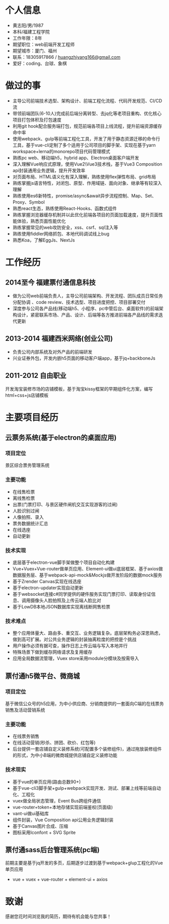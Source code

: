 # 个人信息
 - 黄志阳/男/1987 
 - 本科/福建工程学院 
 - 工作年限：8年
 - 期望职位：web前端开发工程师
 - 期望城市：厦门、福州
 - 联系：18305917866 / huangzhiyang166@gmail.com
 - 爱好：coding、台球、象棋

# 做过的事
 - 主导公司前端技术选型、架构设计、前端工程化流程、代码开发规范、CI/CD流
 - 带领前端团队(6-10人)完成前后端分离转型、去jq化等老项目重构、优化核心项目打包体积及打包速度
 - 利用git hook配合服务端打包，规范前端各项目上线流程，提升前端资源缓存命中率
 - 使用webpack、gulp等前端工程化工具，开发了用于静态资源迁移的命令行工具，基于vue-cli定制了多个适用于公司项目的脚手架、实现在基于yarn workspace+lerna的monorepo项目代码管理模式
 - 熟练pc web、移动端h5，hybrid app、Electron桌面客户端开发
 - 深入理解Vue响应式原理，使用Vue2\Vue3技术栈，基于Vue3 Composition api封装通用业务逻辑，提升开发效率
 - 对页面布局、HTML语义化有深入理解，熟练使用flex弹性布局、grid布局
 - 熟练掌握js语言特性，对闭包、原型、作用域链、面向对象、继承等有较深入理解
 - 熟练使用es6新特性，promise/async&await异步流程控制、Map、Set、Proxy、Symbol
 - 熟悉react生态，熟练使用React-Hooks、函数式组件
 - 熟练掌握浏览器缓存机制并以此优化前端各项目的页面加载速度，提升页面性能体验，熟悉页面性能优化
 - 熟练掌握常见的web攻防安全，xss、csrf、sql注入等
 - 熟练使用fiddler网络抓包、本地代码调试线上bug
 - 熟悉Koa，了解EggJs、NextJs

 
# 工作经历

## 2014至今   福建票付通信息科技
- 做为公司web前端负责人，主导公司前端架构、开发流程、团队成员日常任务分配协调  、code review、技术选型、项目进度把控、项目部署交付
- 深度参与公司各产品线(移动端h5、小程序、pc中管后台、桌面软件)的前端架构设计，紧密联系市场、产品、设计、后端等各方推进前端各产品线的需求迭代更新

## 2013-2014  福建西米网络(创业公司)
- 负责公司内部系统及对外产品的前端研发 
- 兴业证券外包，开发内嵌h5页面的移动客户端app，基于jq+backboneJs 

## 2011-2012  自由职业
开发淘宝装修市场的店铺模板，基于淘宝kissy框架的早期组件化方案，编写html+css+js店铺模板


# 主要项目经历

## 云票务系统(基于electron的桌面应用) 
### 项目定位
景区综合票务管理系统

### 主要功能
- 在线售检票
- 离线售检票
- 出票(门票打印、与景区硬件闸机交互实现游客的过闸)
- 人脸识别过闸
- 人像拍照、录入
- 票务数据统计汇总
- 在线选座
- 自动更新

### 技术实现
- 底层基于electron-vue脚手架做整个项目自动化构建
- Vue+Vuex+Vue-router做单页应用、Element-ui做ui底层框架、基于axios做数据服务层、基于webpack-api-mock&Mockjs做开发阶段的数据mock服务
- 基于Zrender Canvas实现在线选座
- 基于electron-updater实现自动更新
- 基于websocket连接c#同学提供的硬件服务实现门票打印、读取身份证信息、调用摄像头人脸拍照及上传云端人脸比对
- 基于LowDB本地JSON数据库实现离线断网售检票

### 技术难点
- 整个应用体量大、路由多、重交互、业务逻辑复杂。底层架构务必深思熟虑，做到高可扩展。对公共业务逻辑的封装抽离粒度的把控是个挑战
- 用户操作必须有据可查，操作日志上传云端与写入本地并行
- 特殊场景下做到缓存网络请求及复用缓存
- 应用全局数据流管理，Vuex store采用module分模块及按需导入


## 票付通h5微平台、微商城 
### 项目定位
基于微信公众号的h5应用，为中小供应商、分销商提供的一套面向C端的在线票务销售及活动营销系统

### 主要功能
- 在线票务销售
- 在线活动营销(秒杀、拼团、砍价、红包等)
- 后台提供一套店铺自定义装修系统(可配置多个装修组件)，通过拖放装修组件的形式，为中小B端的微商城提供店铺自定义装修功能

### 技术现实
- 基于vue的单页应用(路由总数90+)
- 基于vue-cli3脚手架+gulp+webpack实现开发、测试、部署上线等前端自动化、工程化
- vuex做全局状态管理，Event Bus跨组件通信
- vue-router+token+本地存储实现前端鉴权(页面级)
- vant-ui做ui基础库
- 组件封装，Vue Composition api公用业务逻辑封装
- 基于Canvas图片合成、压缩
- 图标采用Iconfont + SVG Sprite


## 票付通sass后台管理系统(pc端) 
前期主要是基于jq开发的多页，后期逐步过渡到基于webpack+glup工程化的Vue单页应用 
- vue + vuex + vue-router + element-ui + axios 




# 致谢
感谢您花时间浏览我的简历，期待有机会能与您共事！